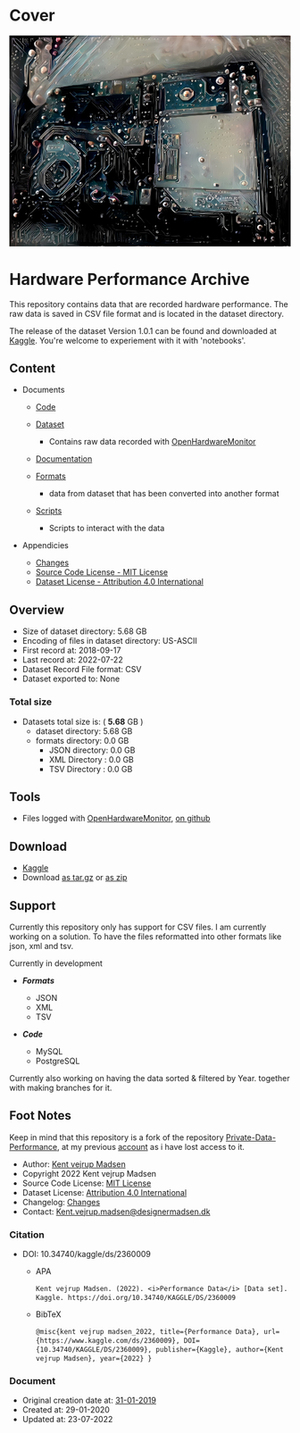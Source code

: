# Cover
![Repository cover image for social networks](preview.jpg)


# Hardware Performance Archive
This repository contains data that are recorded hardware performance. The raw data is saved in CSV file format and is located in the dataset directory.

The release of the dataset Version 1.0.1 can be found and downloaded at [Kaggle](https://www.kaggle.com/datasets/kentvejrupmadsen/dataset-performance). You're welcome to experiement with it with 'notebooks'.


## Content
* Documents
    * [Code](code/readme.md)

    * [Dataset](dataset/readme.md)
        * Contains raw data recorded with [OpenHardwareMonitor](https://openhardwaremonitor.org/downloads/)

    * [Documentation](docs/readme.md)

    * [Formats](formats/readme.md)
        * data from dataset that has been converted into another format

    * [Scripts](scripts/readme.md)
        * Scripts to interact with the data


* Appendicies
    * [Changes](CHANGELOG.md)
    * [Source Code License - MIT License](sourcecode_license.md)
    * [Dataset License - Attribution 4.0 International](sourcecode_license.md)


## Overview
* Size of dataset directory: 5.68 GB
* Encoding of files in dataset directory: US-ASCII
* First record at: 2018-09-17
* Last record at: 2022-07-22
* Dataset Record File format: CSV
* Dataset exported to: None


### Total size
* Datasets total size is: ( **5.68** GB )
    * dataset directory: 5.68 GB
    * formats directory: 0.0 GB
        * JSON directory: 0.0 GB
        * XML Directory : 0.0 GB
        * TSV Directory : 0.0 GB


## Tools
* Files logged with [OpenHardwareMonitor](https://openhardwaremonitor.org/downloads/),
[on github](https://github.com/openhardwaremonitor/openhardwaremonitor)

## Download
* [Kaggle](https://www.kaggle.com/datasets/kentvejrupmadsen/dataset-performance)
* Download [as tar.gz](https://1drv.ms/u/s!AnVSo6qhoQp5j44rG0V-dvyoxs3r_w)
or [as zip](https://1drv.ms/u/s!AnVSo6qhoQp5j49a5woqf6x41OHMYg?e=SgTFxC)


## Support
Currently this repository only has support for CSV files. I am currently working on a solution. To have the files reformatted into other formats like json, xml and tsv.

Currently in development
* ***Formats***
    * JSON
    * XML
    * TSV


* ***Code***
    * MySQL
    * PostgreSQL


Currently also working on having the data sorted & filtered by Year. together with making branches for it.


## Foot Notes
Keep in mind that this repository is a fork of the repository [Private-Data-Performance](https://github.com/KentMadsen/Private-Data-Performance/commits/master), at my previous [account](https://github.com/KentMadsen) as i have lost access to it.
* Author: [Kent vejrup Madsen](https://github.com/kentVejrupMadsen/)
* Copyright 2022 Kent vejrup Madsen
* Source Code License: [MIT License](sourcecode_license.md)
* Dataset License: [Attribution 4.0 International](sourcecode_license.md)
* Changelog: [Changes](CHANGELOG.md)
* Contact: Kent.vejrup.madsen@designermadsen.dk

### Citation
* DOI: 10.34740/kaggle/ds/2360009
    * APA

          Kent vejrup Madsen. (2022). <i>Performance Data</i> [Data set]. Kaggle. https://doi.org/10.34740/KAGGLE/DS/2360009

    * BibTeX

          @misc{kent vejrup madsen_2022, title={Performance Data}, url={https://www.kaggle.com/ds/2360009}, DOI={10.34740/KAGGLE/DS/2360009}, publisher={Kaggle}, author={Kent vejrup Madsen}, year={2022} }

### Document
* Original creation date at: [31-01-2019](https://github.com/KentMadsen/Private-Data-Performance)
* Created at: 29-01-2020
* Updated at: 23-07-2022
